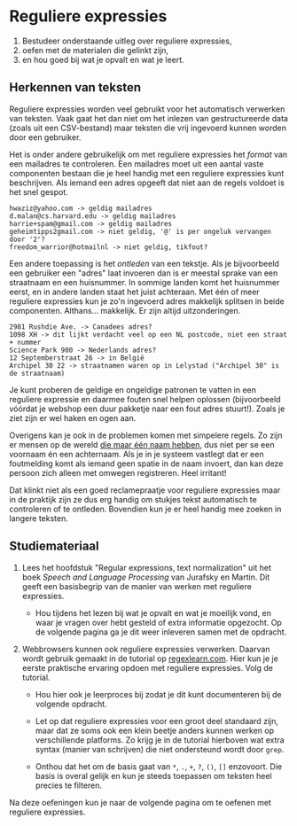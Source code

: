 # Reguliere expressies

1. Bestudeer onderstaande uitleg over reguliere expressies,
2. oefen met de materialen die gelinkt zijn,
2. en hou goed bij wat je opvalt en wat je leert.

## Herkennen van teksten

Reguliere expressies worden veel gebruikt voor het automatisch verwerken van teksten. Vaak gaat het dan niet om het inlezen van gestructureerde data (zoals uit een CSV-bestand) maar teksten die vrij ingevoerd kunnen worden door een gebruiker.

Het is onder andere gebruikelijk om met reguliere expressies het *format* van een mailadres te controleren. Een mailadres moet uit een aantal vaste componenten bestaan die je heel handig met een reguliere expressies kunt beschrijven. Als iemand een adres opgeeft dat niet aan de regels voldoet is het snel gespot.

    hwaziz@yahoo.com -> geldig mailadres
    d.malan@cs.harvard.edu -> geldig mailadres
    harrie+spam@gmail.com -> geldig mailadres
    geheimtipps2gmail.com -> niet geldig, '@' is per ongeluk vervangen door '2'?
    freedom_warrior@hotmailnl -> niet geldig, tikfout?

Een andere toepassing is het *ontleden* van een tekstje. Als je bijvoorbeeld een gebruiker een "adres" laat invoeren dan is er meestal sprake van een straatnaam en een huisnummer. In sommige landen komt het huisnummer eerst, en in andere landen staat het juist achteraan. Met één of meer reguliere expressies kun je zo'n ingevoerd adres makkelijk splitsen in beide componenten. Althans... makkelijk. Er zijn altijd uitzonderingen.

    2981 Rushdie Ave. -> Canadees adres?
    1098 XH -> dit lijkt verdacht veel op een NL postcode, niet een straat + nummer
    Science Park 900 -> Nederlands adres?
    12 Septemberstraat 26 -> in België
    Archipel 30 22 -> straatnamen waren op in Lelystad ("Archipel 30" is de straatnaam)

Je kunt proberen de geldige en ongeldige patronen te vatten in een reguliere expressie en daarmee fouten snel helpen oplossen (bijvoorbeeld vóórdat je webshop een duur pakketje naar een fout adres stuurt!). Zoals je ziet zijn er wel haken en ogen aan.

Overigens kan je ook in de problemen komen met simpelere regels. Zo zijn er mensen op de wereld [die maar één naam hebben](https://scholar.google.com/citations?user=eGOkAUMAAAAJ&hl=nl&oi=ao), dus niet per se een voornaam én een achternaam. Als je in je systeem vastlegt dat er een foutmelding komt als iemand geen spatie in de naam invoert, dan kan deze persoon zich alleen met omwegen registreren. Heel irritant!

Dat klinkt niet als een goed reclamepraatje voor reguliere expressies maar in de praktijk zijn ze dus erg handig om stukjes tekst automatisch te controleren of te ontleden. Bovendien kun je er heel handig mee zoeken in langere teksten.

## Studiemateriaal

1.  Lees het hoofdstuk "Regular expressions, text normalization" uit het boek _Speech and Language Processing_ van Jurafsky en Martin. Dit geeft een basisbegrip van de manier van werken met reguliere expressies.

    - Hou tijdens het lezen bij wat je opvalt en wat je moeilijk vond, en waar je vragen over hebt gesteld of extra informatie opgezocht. Op de volgende pagina ga je dit weer inleveren samen met de opdracht.

2.  Webbrowsers kunnen ook reguliere expressies verwerken. Daarvan wordt gebruik gemaakt in de tutorial op [regexlearn.com](https://regexlearn.com/learn/regex101). Hier kun je je eerste praktische ervaring opdoen met reguliere expressies. Volg de tutorial.

    - Hou hier ook je leerproces bij zodat je dit kunt documenteren bij de volgende opdracht.

    - Let op dat reguliere expressies voor een groot deel standaard zijn, maar dat ze soms ook een klein beetje anders kunnen werken op verschillende platforms. Zo krijg je in de tutorial hierboven wat extra syntax (manier van schrijven) die niet ondersteund wordt door `grep`.

    - Onthou dat het om de basis gaat van `*`, `.`, `+`, `?`, `()`, `[]` enzovoort. Die basis is overal gelijk en kun je steeds toepassen om teksten heel precies te filteren.

Na deze oefeningen kun je naar de volgende pagina om te oefenen met reguliere expressies.
